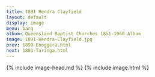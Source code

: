 ```yaml
---
title: 1891 Hendra Clayfield
layout: default
display: image
menu: barq
album: Queensland Baptist Churches 1851-1960 Album
image: 1891-Hendra-Clayfield.jpg
prev: 1890-Enoggera.html
next: 1891-Taringa.html
---
```

{% include image-head.md %}
{% include image.html %}